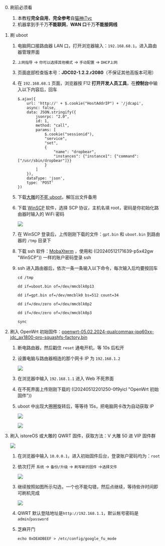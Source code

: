 0. 刷前必须看

    1. 本教程**完全自用**，**完全参考**自[猫神iTyc](https://www.bilibili.com/read/cv34316745/)
    2. 机器拿到手千万**不能联网**，**WAN 口**千万**不能接网线**
1. 刷 uboot

    1. 电脑网口接路由器 LAN 口，打开浏览器输入：`192.168.68.1`，进入路由器管理界面
    2. `上网指导` -> `你可以选择其他模式` -> `手动配置` -> `DHCP上网`
    3. 页面底部检查版本号：**JDC02-1.2.2.r2080**（不保证其他高版本可用）
    4. 在 `192.168.68.1` 页面，浏览器按 F12 **打开开发人员工具**，在**控制台**中输入以下内容后，回车

        ```
        $.ajax({
            url: 'http://' + $.cookie("HostAddrIP") + '/jdcapi',
            async: false,
            data: JSON.stringify({
                jsonrpc: "2.0",
                id: 1,
                method: "call",
                params: [
                    $.cookie("sessionid"),
                    "service",
                    "set",
                    {
                        "name": "dropbear",
                        "instances": {"instance1": {"command": ["/usr/sbin/dropbear"]}}
                    }
                ]
            }),
            dataType: 'json',
            type: 'POST'
        })
        ```
    5. 下载[大雕](https://github.com/coolsnowwolf)的[不死 uboot](https://mbd.pub/o/bread/ZJeXk59v)，解压出文件备用
    6. 下载 [WinSCP](http://172.207.128.150:5244/d/R2_zhuabafish/%E5%B8%B8%E7%94%A8%E8%BD%AF%E4%BB%B6/%E7%BD%91%E7%BB%9C%E7%9B%B8%E5%85%B3/WinSCP-6.3.3-Setup.exe?sign=w5-XrXSGzgvivdP40V9kFWMVbbyG-p-LDQucHiim5cE=:0) 软件，选择 SCP 协议，主机名填 root，密码是你初始化路由器时输入的 WiFi 密码

        ![](https://ca6d7cae.telegraph-image-6yx.pages.dev/file/cc35853df694858769bc9.png)
    7. 在 WinSCP 登录后，上传刚刚下载的文件：`gpt.bin` 和 `uboot.bin` 到路由器的 `/tmp` 目录下
    8. 下载 ssh 软件：[MobaXterm](https://pcdiy.xyz/d/Cloudflare%20R2/%E7%94%B5%E8%84%91%E8%BD%AF%E4%BB%B6/%E7%BD%91%E7%BB%9C%E7%9B%B8%E5%85%B3/SSH_%E5%B7%A5%E5%85%B7.MobaXterm_Personal/MobaXterm_Portable_v24.1.zip?sign=wMpKNN0lbJS9JZkSMs0jQqIyqsTVA_w6sFz13g383pY=:0) ，使用和 ((20240512171639-p5x42gw "WinSCP")) 一样的账户密码登录 ssh
    9. ssh 进入路由器后，依次一条一条输入以下命令，每次输入后均要按回车

        ```
        cd /tmp
        ```

        ```
        dd if=uboot.bin of=/dev/mmcblk0p13
        ```

        ```
        dd if=gpt.bin of=/dev/mmcblk0 bs=512 count=34
        ```

        ```
        dd if=/dev/zero of=/dev/mmcblk0p2
        ```

        ```
        dd if=/dev/zero of=/dev/mmcblk0p3
        ```

        ```
        sync
        ```
2. 刷入 OpenWrt 初始固件：[openwrt-05.02.2024-qualcommax-ipq60xx-jdc_ax1800-pro-squashfs-factory.bin](https://pcdiy.xyz/d/Cloudflare%20R2/Linux/Openwrt/%E4%BA%AC%E4%B8%9C%E4%BA%91%E6%97%A0%E7%BA%BF%E4%BA%9A%E7%91%9F_AX1800_Pro/1_%E5%88%9D%E5%A7%8B%E5%9B%BA%E4%BB%B6/openwrt-05.02.2024-qualcommax-ipq60xx-jdc_ax1800-pro-squashfs-factory.bin?sign=OyTFYQ2Qo0GguKfelCxhuxwY9MFFlbPjnxPnOaWo1Fo=:0)

    1. 断电路由器，然后戳住 `reset` 通电开机，等 10s 后松开
    2. 设置电脑与路由器相连的那个网卡 IP 为 `192.168.1.2`

        ![](https://ca6d7cae.telegraph-image-6yx.pages.dev/file/e48f19917dccb47c92baa.png)
    3. 在浏览器中输入 `192.168.1.1` 进入 Web 不死界面
    4. 在不死界面上传刚刚下载的 ((20240512201250-0f9yicl "OpenWrt 初始固件"))
    5. uboot 中出现大圈圈旋转后，等等待 15s，把电脑网卡改为自动获取 IP

        ![](https://ca6d7cae.telegraph-image-6yx.pages.dev/file/e9f54b32c900774859143.png)

        ![](https://ca6d7cae.telegraph-image-6yx.pages.dev/file/dba5a2cf3d227ce96bb36.png)
3. 刷入 istoreOS 或大雕的 QWRT 固件，获取方法：V 大雕 50 进 VIP 固件群

    ![](https://ca6d7cae.telegraph-image-6yx.pages.dev/file/ee3baf4243226b5dbed24.jpg)

    1. 在浏览器中输入 `10.0.0.1`，进入初始固件后台，登录账户密码均为：`root`
    2. 依次打开 `系统` -> `备份/升级` -> `刷写新的固件` ->`选择文件`

        ![](https://ca6d7cae.telegraph-image-6yx.pages.dev/file/149ca600ad6d06d83737c.png)
    3. 继续按照如图所示勾选，一个也不能勾错，然后点继续，等待些许时间即可刷机完成

        ![](https://ca6d7cae.telegraph-image-6yx.pages.dev/file/b6fb7e4d25d59c4cbdb42.png)
    4. QWRT 默认登陆地址是`http://192.168.1.1`，默认帐号密码是`admin`/`password`
    5. 芝麻开门

        ```
        echo 0xDEADBEEF > /etc/config/google_fu_mode
        ```